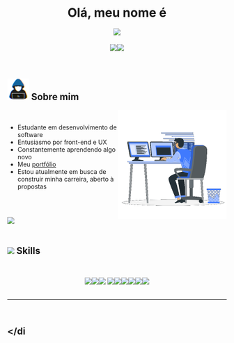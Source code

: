 <h1 align="center"><b>Olá,</b> meu nome é</h1>

<p align="center">
  <img src="https://404lucas.netlify.app/img/logo.png" height="120">
  <br>
  <br>
<img height="180em" src="https://github-readme-stats.vercel.app/api/top-langs/?username=404lucas&layout=compact&langs_count=7&theme=gotham"/><img height="180em" src="https://github-readme-stats.vercel.app/api?username=404lucas&show_icons=true&theme=gotham&include_all_commits=true&count_private=true"/>
</p>
<br>



	
## <picture><img src = "https://github.com/0xAbdulKhalid/0xAbdulKhalid/raw/main/assets/mdImages/about_me.gif" width = 50px></picture> **Sobre mim**

<picture> <img align="right" src="https://github.com/0xAbdulKhalid/0xAbdulKhalid/raw/main/assets/mdImages/Right_Side.gif" width = 250px></picture>

<br>

- Estudante em desenvolvimento de software
- Entusiasmo por front-end e UX
- Constantemente aprendendo algo novo
- Meu [portfólio](https://404lucas.netlify.app/)
- Estou atualmente em busca de construir minha carreira, aberto à propostas

<br><br>

<img src="https://user-images.githubusercontent.com/73097560/115834477-dbab4500-a447-11eb-908a-139a6edaec5c.gif"><br><br>

## <img src="https://media2.giphy.com/media/QssGEmpkyEOhBCb7e1/giphy.gif?cid=ecf05e47a0n3gi1bfqntqmob8g9aid1oyj2wr3ds3mg700bl&rid=giphy.gif" width ="25"><b> Skills</b>
<br>

<p align="center">
 <img src="https://cdn.jsdelivr.net/gh/devicons/devicon/icons/html5/html5-original.svg" height="60px"/><img src="https://cdn.jsdelivr.net/gh/devicons/devicon/icons/css3/css3-original.svg"  height="60px"/><img src="https://cdn.jsdelivr.net/gh/devicons/devicon/icons/javascript/javascript-original.svg"  height="60px"/>
 <img src="https://cdn.jsdelivr.net/gh/devicons/devicon/icons/react/react-original.svg"  height="60px"/><img src="https://cdn.jsdelivr.net/gh/devicons/devicon/icons/php/php-plain.svg"  height="60px"/><img src="https://cdn.jsdelivr.net/gh/devicons/devicon/icons/csharp/csharp-original.svg"  height="60px"/><img src="https://cdn.jsdelivr.net/gh/devicons/devicon/icons/dot-net/dot-net-plain-wordmark.svg"  height="60px"/><img src="https://cdn.jsdelivr.net/gh/devicons/devicon/icons/mysql/mysql-original.svg"  height="60px"/><img src="https://cdn.jsdelivr.net/gh/devicons/devicon/icons/nodejs/nodejs-original-wordmark.svg"  height="60px">
<br>
<br>

-----

<br>

</di
---

<br>

